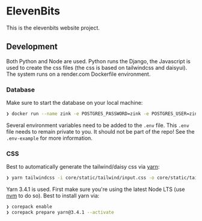 
# ElevenBits

This is the elevenbits website project.

## Development

Both Python and Node are used.  Python runs the Django, the Javascript is used to create the css files (the css is based on tailwindcss and daisyui).
The system runs on a render.com Dockerfile environment.

### Database

Make sure to start the database on your local machine:

```bash
❯ docker run --name zink -e POSTGRES_PASSWORD=zink -e POSTGRES_USER=zink -d -p 7777:5432 postgres
```

Several environment variables need to be added to the `.env` file.  This `.env` file needs to remain private to you.  It should not be part of the repo!  See the `.env-example` for more information.

### CSS

Best to automatically generate the tailwind/daisy css via [yarn](https://yarnpkg.com/):

```bash
❯ yarn tailwindcss -i core/static/tailwind/input.css -o core/static/tailwind/output.css --watch
```

Yarn 3.4.1 is used.  First make sure you're using the latest Node LTS (use [nvm](https://github.com/nvm-sh/nvm) to do so).  Best to install yarn via:

```bash
❯ corepack enable
❯ corepack prepare yarn@3.4.1 --activate
```
